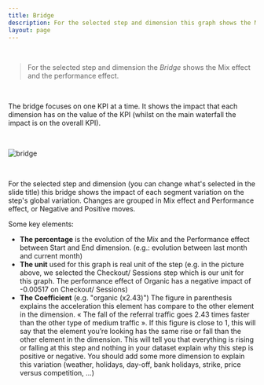```yaml
---
title: Bridge
description: For the selected step and dimension this graph shows the Mix effect and the performance effect.
layout: page
---
```


<br>

> For the selected step and dimension the <i>Bridge</i> shows the Mix effect and the performance effect.

<br>

The bridge focuses on one KPI at a time. It shows the impact that each dimension has on the value of the KPI (whilst on the main waterfall the impact is on the overall KPI).

<br>

![bridge]({{site.url}}/{{site.baseurl}}/core_app/new/compare/interface/images/compare_bridge.jpg )

<br>

For the selected step and dimension (you can change what's selected in the slide title) this bridge shows the impact of each segment variation on the step's global variation.  Changes are grouped in Mix effect and Performance effect, or Negative and Positive moves.

Some key elements:

* **The percentage** is the evolution of the Mix and the Performance effect between Start and End dimension. (e.g.: evolution between last month and current month)
* **The unit** used for this graph is real unit of the step (e.g. in the picture above, we selected the Checkout/ Sessions step which is our unit for this graph. The performance effect of Organic has a negative impact of -0.00517 on Checkout/ Sessions)
* **The Coefficient** (e.g. "organic (x2.43)") The figure in parenthesis explains the acceleration this element has compare to the other element in the dimension. « The fall of the referral traffic goes 2.43 times faster than the other type of medium traffic ». If this figure is close to 1, this will say that the element you’re looking has the same rise or fall than the other element in the dimension. This will tell you that everything is rising or falling at this step and nothing in your dataset explain why this step is positive or negative. You should add some more dimension to explain this variation (weather, holidays, day-off, bank holidays, strike, price versus competition, …)
